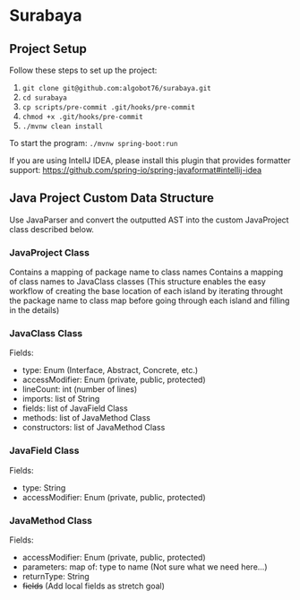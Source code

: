 # Surabaya

## Project Setup

Follow these steps to set up the project:

1. `git clone git@github.com:algobot76/surabaya.git`
1. `cd surabaya`
1. `cp scripts/pre-commit .git/hooks/pre-commit`
1. `chmod +x .git/hooks/pre-commit`
1. `./mvnw clean install`

To start the program: `./mvnw spring-boot:run`

If you are using IntellJ IDEA, please install this plugin that provides formatter support: https://github.com/spring-io/spring-javaformat#intellij-idea

## Java Project Custom Data Structure
Use JavaParser and convert the outputted AST into the custom JavaProject class described below.

### JavaProject Class
Contains a mapping of package name to class names 
Contains a mapping of class names to JavaClass classes
(This structure enables the easy workflow of creating the base location of each island by iterating
throught the package name to class map before going through each island and filling in the details)

### JavaClass Class
Fields:
- type: Enum (Interface, Abstract, Concrete, etc.)
- accessModifier: Enum (private, public, protected)
- lineCount: int (number of lines)
- imports: list of String
- fields: list of JavaField Class
- methods: list of JavaMethod Class
- constructors: list of JavaMethod Class

### JavaField Class
Fields:
- type: String
- accessModifier: Enum (private, public, protected)

### JavaMethod Class
Fields:
- accessModifier: Enum (private, public, protected)
- parameters: map of: type to name (Not sure what we need here...)
- returnType: String
- ~~fields~~ (Add local fields as stretch goal)
